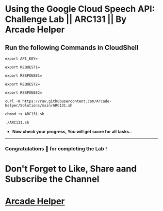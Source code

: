 # Using the Google Cloud Speech API: Challenge Lab || ARC131 || By Arcade Helper

## Run the following Commands in CloudShell
```
export API_KEY=
```
```
export REQUEST1=
```
```
export RESPONSE1=
```
```
export REQUEST2=
```
```
export RESPONSE2=
```
```
curl -O https://raw.githubusercontent.com/Arcade-helper/Solutions/main/ARC131.sh

chmod +x ARC131.sh

./ARC131.sh
```

* **Now check your progress, You will get score for all tasks..**
---

### Congratulations 🎉 for completing the Lab !

# Don't Forget to Like, Share aand Subscribe the Channel

# [Arcade Helper](https://www.youtube.com/@ArcadeHelper1418)
